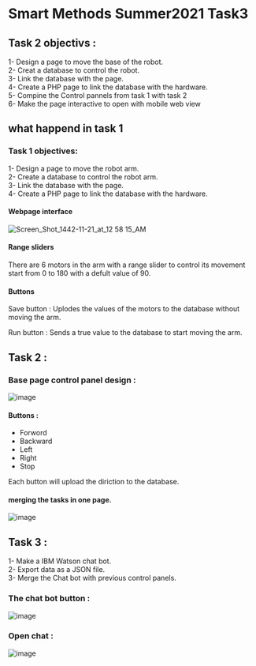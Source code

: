 # Smart Methods Summer2021 Task3

## Task 2 objectivs :

1- Design a page to move the base of the robot. <br>
2- Creat a database to control the robot. <br>
3- Link the database with the page. <br>
4- Create a PHP page to link the database with the hardware. <br>
5- Compine the Control pannels from task 1 with task 2 <br>
6- Make the page interactive to open with mobile web view <br>

## what happend in task 1
### Task 1 objectives: 
1- Design a page to move the robot arm. <br>
2- Create a database to control the robot arm. <br>
3- Link the database with the page. <br>
4- Create a PHP page to link the database with the hardware. <br>

#### Webpage interface
![Screen_Shot_1442-11-21_at_12 58 15_AM](https://user-images.githubusercontent.com/79165973/124037740-b2d79b00-da08-11eb-9baf-3952c2013c1b.png)

#### Range sliders 

There are 6 motors in the arm with a range slider to control its movement start from 0 to 180 with a defult value of 90.

#### Buttons

Save button : Uplodes the values of the motors to the database without moving the arm.

Run button : Sends a true value to the database to start moving the arm.

## Task 2 :

### Base page control panel design :
![image](https://user-images.githubusercontent.com/79165973/124520600-90bd8e80-ddf5-11eb-9db5-550b070d1a69.png)

#### Buttons :

* Forword 
* Backward
* Left
* Right
* Stop

Each button will upload the diriction to the database.

#### merging the tasks in one page.

![image](https://user-images.githubusercontent.com/79165973/124520824-47217380-ddf6-11eb-87cc-ea0738a1c796.png)

## Task 3 :

1- Make a IBM Watson chat bot. <br>
2- Export data as a JSON file. <br>
3- Merge the Chat bot with previous control panels. <br>


### The chat bot button :
![image](https://user-images.githubusercontent.com/79165973/127747820-620ca6e4-37d5-4dc9-b23c-3212b40043a8.png)

### Open chat :
![image](https://user-images.githubusercontent.com/79165973/127748165-8ebb3ab1-45be-40df-9521-60addad1f6cb.png)








